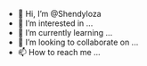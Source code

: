 - 👋 Hi, I’m @Shendyloza
- 👀 I’m interested in ...
- 🌱 I’m currently learning ...
- 💞️ I’m looking to collaborate on ...
- 📫 How to reach me ...

<!---
Shendyloza/Shendyloza is a ✨ special ✨ repository because its `README.md` (this file) appears on your GitHub profile.
You can click the Preview link to take a look at your changes.
--->

